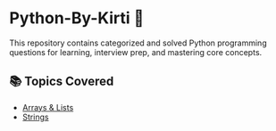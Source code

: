 # Python-By-Kirti 🐍

This repository contains categorized and solved Python programming questions for learning, interview prep, and mastering core concepts.

## 📚 Topics Covered

- [Arrays & Lists](./Arrays%20%26%20Lists/README.md)
- [Strings](./Strings/README.md)

